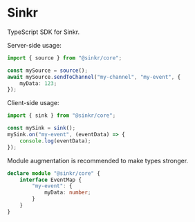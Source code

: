 # Sinkr

TypeScript SDK for Sinkr.

Server-side usage:
```ts
import { source } from "@sinkr/core";

const mySource = source();
await mySource.sendToChannel("my-channel", "my-event", {
    myData: 123;
});
```

Client-side usage:
```ts
import { sink } from "@sinkr/core";

const mySink = sink();
mySink.on("my-event", (eventData) => {
    console.log(eventData);
});
```

Module augmentation is recommended to make types stronger.

```ts
declare module "@sinkr/core" {
    interface EventMap {
        "my-event": {
            myData: number;
        }
    }
}
```
